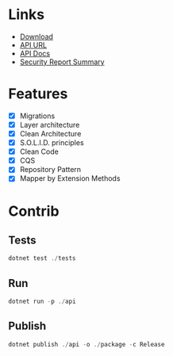 # Links
 - [Download](https://github.com/raphaelcarlosr/magalu-changelle/suites/945607956/artifacts/11734956)
 - [API URL]([http://magalu-changelle.azurewebsites.net/](http://magalu-changelle.azurewebsites.net/))
 - [API Docs](http://magalu-changelle.azurewebsites.net/swagger/index.html)
 - [Security Report Summary]([https://securityheaders.com/?q=http%3A%2F%2Fmagalu-changelle.azurewebsites.net%2F&followRedirects=on](https://securityheaders.com/?q=http%3A%2F%2Fmagalu-changelle.azurewebsites.net%2F&followRedirects=on))

# Features

 - [X] Migrations 
 - [X] Layer architecture 
 - [X] Clean Architecture 
 - [X] S.O.L.I.D. principles 
 - [X] Clean Code 
 - [X] CQS 
 - [X] Repository Pattern 
 - [X] Mapper by Extension
       Methods

# Contrib

## Tests
```powershell
dotnet test ./tests
```
## Run
```powershell
dotnet run -p ./api
```
## Publish
```powershell
dotnet publish ./api -o ./package -c Release
```
